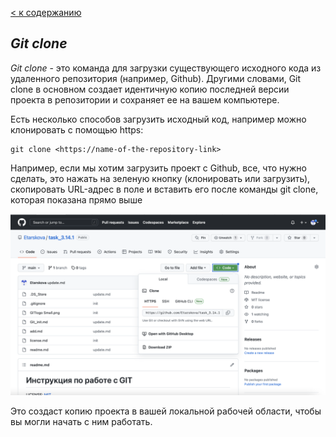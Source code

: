 [< к содержанию](readme.md)

## *Git clone*

*Git clone* - это команда для загрузки существующего исходного кода из удаленного репозитория (например, Github). Другими словами, Git clone в основном создает идентичную копию последней версии проекта в репозитории и сохраняет ее на вашем компьютере.

Есть несколько способов загрузить исходный код, например можно клонировать с помощью https:

```bash=
git clone <https://name-of-the-repository-link>
```

Например, если мы хотим загрузить проект с Github, все, что нужно сделать, это нажать на зеленую кнопку (клонировать или загрузить), скопировать URL-адрес в поле и вставить его после команды git clone, которая показана прямо выше

![image](img_for_clone.png)

Это создаст копию проекта в вашей локальной рабочей области, чтобы вы могли начать с ним работать.